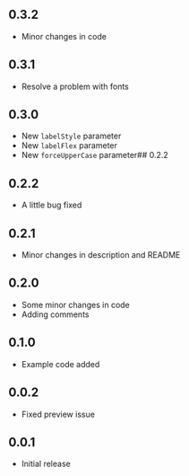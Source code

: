 ## 0.3.2
* Minor changes in code

## 0.3.1
* Resolve a problem with fonts

## 0.3.0
* New `labelStyle` parameter
* New `labelFlex` parameter
* New `forceUpperCase` parameter## 0.2.2

## 0.2.2
* A little bug fixed

## 0.2.1
* Minor changes in description and README

## 0.2.0
* Some minor changes in code
* Adding comments

## 0.1.0
* Example code added

## 0.0.2
* Fixed preview issue

## 0.0.1
* Initial release
